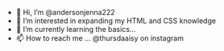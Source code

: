 - 👋 Hi, I’m @andersonjenna222
- 👀 I’m interested in expanding my HTML and CSS knowledge
- 🌱 I’m currently learning the basics...
- 📫 How to reach me ... @thursdaaisy on instagram

<!---
andersonjenna222/andersonjenna222 is a ✨ special ✨ repository because its `README.md` (this file) appears on your GitHub profile.
You can click the Preview link to take a look at your changes.
--->
